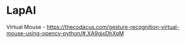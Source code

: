 # LapAI
Virtual Mouse - https://thecodacus.com/gesture-recognition-virtual-mouse-using-opencv-python/#.XA9gjxDhXqM
